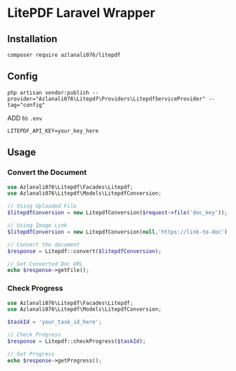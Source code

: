 # LitePDF Laravel Wrapper

## Installation
```
composer require azlanali076/litepdf
```

## Config
```
php artisan vendor:publish --provider="Azlanali076\Litepdf\Providers\LitepdfServiceProvider" --tag="config"
```
ADD to `.env`

`LITEPDF_API_KEY=your_key_here`

## Usage
### Convert the Document

```php
use Azlanali076\Litepdf\Facades\Litepdf;
use Azlanali076\Litepdf\Models\LitepdfConversion;

// Using Uploaded File
$litepdfConversion = new LitepdfConversion($request->file('doc_key'));

// Using Image Link
$litepdfConversion = new LitepdfConversion(null,'https://link-to-doc');

// Convert the document
$response = Litepdf::convert($litepdfConversion);

// Get Converted Doc URL
echo $response->getFile();
```
### Check Progress

```php
use Azlanali076\Litepdf\Facades\Litepdf;
use Azlanali076\Litepdf\Models\LitepdfConversion;

$taskId = 'your_task_id_here';

// Check Progress
$response = Litepdf::checkProgress($taskId);

// Get Progress
echo $response->getProgress();
```